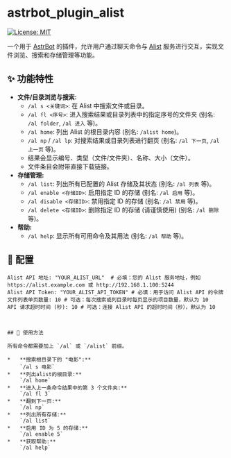 # astrbot_plugin_alist

[![License: MIT](https://img.shields.io/badge/License-MIT-yellow.svg)](https://opensource.org/licenses/MIT)

一个用于 [AstrBot](https://github.com/AstrBotDevs/AstrBot) 的插件，允许用户通过聊天命令与 [Alist](https://alist.nn.ci/) 服务进行交互，实现文件浏览、搜索和存储管理等功能。

## ✨ 功能特性

*   **文件/目录浏览与搜索:**
    *   `/al s <关键词>`: 在 Alist 中搜索文件或目录。
    *   `/al fl <序号>`: 进入搜索结果或目录列表中的指定序号的文件夹 (别名: `/al folder`, `/al 进入` 等)。
    *   `/al home`: 列出 Alist 的根目录内容 (别名: `/alist home`)。
    *   `/al np` / `/al lp`: 对搜索结果或目录列表进行翻页 (别名: `/al 下一页`, `/al 上一页` 等)。
    *   结果会显示编号、类型（文件/文件夹）、名称、大小（文件）。
    *   文件条目会附带直接下载链接。
*   **存储管理:**
    *   `/al list`: 列出所有已配置的 Alist 存储及其状态 (别名: `/al 列表` 等)。
    *   `/al enable <存储ID>`: 启用指定 ID 的存储 (别名: `/al 启用` 等)。
    *   `/al disable <存储ID>`: 禁用指定 ID 的存储 (别名: `/al 禁用` 等)。
    *   `/al delete <存储ID>`: 删除指定 ID 的存储 (请谨慎使用) (别名: `/al 删除` 等)。
*   **帮助:**
    *   `/al help`: 显示所有可用命令及其用法 (别名: `/al 帮助` 等)。


## 🔧 配置


    Alist API 地址: "YOUR_ALIST_URL"  # 必填：您的 Alist 服务地址，例如 https://alist.example.com 或 http://192.168.1.100:5244
    Alist API Token: "YOUR_ALIST_API_TOKEN" # 必填：用于访问 Alist API 的令牌
    文件列表单页数量: 10 # 可选：每次搜索或列目录时每页显示的项目数量，默认为 10
    API 请求超时时间 (秒): 10 # 可选：连接 Alist API 的超时时间（秒），默认为 10
```


## 🚀 使用方法

所有命令都需要加上 `/al` 或 `/alist` 前缀。

*   **搜索根目录下的 "电影":**
    `/al s 电影`
*   **列出alist的根目录:**
    `/al home`
*   **进入上一条命令结果中的第 3 个文件夹:**
    `/al fl 3`
*   **翻到下一页:**
    `/al np`
*   **列出所有存储:**
    `/al list`
*   **启用 ID 为 5 的存储:**
    `/al enable 5`
*   **获取帮助:**
    `/al help`
